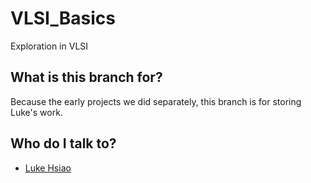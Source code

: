 # VLSI_Basics #
Exploration in VLSI

## What is this branch for? ##
Because the early projects we did separately, this branch is for storing Luke's work.

## Who do I talk to? ##

* [Luke Hsiao](https://github.com/lukehsiao)


